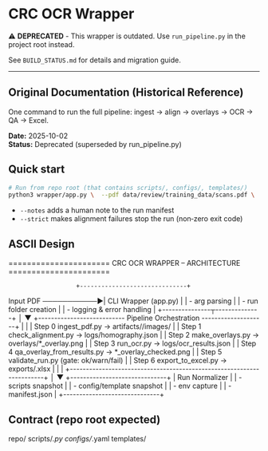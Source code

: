 # CRC OCR Wrapper

⚠️ **DEPRECATED** - This wrapper is outdated. Use `run_pipeline.py` in the project root instead.

See `BUILD_STATUS.md` for details and migration guide.

---

## Original Documentation (Historical Reference)

One command to run the full pipeline: ingest → align → overlays → OCR → QA → Excel.

**Date:** 2025-10-02  
**Status:** Deprecated (superseded by run_pipeline.py)

## Quick start
```bash
# Run from repo root (that contains scripts/, configs/, templates/)
python3 wrapper/app.py \  --pdf data/review/training_data/scans.pdf \  --template templates/crc_survey_l_anchors_v1/template.json \  --export exports/surveys_latest.xlsx
```

- `--notes` adds a human note to the run manifest
- `--strict` makes alignment failures stop the run (non‑zero exit code)

## ASCII Design

======================  CRC OCR WRAPPER – ARCHITECTURE  ======================

                       +------------------------------+
Input PDF  ───────────▶|  CLI Wrapper (app.py)        |
                       |  - arg parsing               |
                       |  - run folder creation       |
                       |  - logging & error handling  |
                       +---------------┬--------------+
                                       │
                                       ▼
      +--------------------------- Pipeline Orchestration --------------------+
      |                                                                      |
      |  Step 0  ingest_pdf.py  → artifacts/<run>/images/                    |
      |  Step 1  check_alignment.py → logs/homography.json                   |
      |  Step 2  make_overlays.py   → overlays/*_overlay.png                 |
      |  Step 3  run_ocr.py        → logs/ocr_results.json                   |
      |  Step 4  qa_overlay_from_results.py → *_overlay_checked.png          |
      |  Step 5  validate_run.py    (gate: ok/warn/fail)                     |
      |  Step 6  export_to_excel.py → exports/<run>.xlsx                     |
      |                                                                      |
      +----------------------------------------------------------------------+
                                       │
                                       ▼
                       +------------------------------+
                       |  Run Normalizer              |
                       |  - scripts snapshot          |
                       |  - config/template snapshot  |
                       |  - env capture               |
                       |  - manifest.json             |
                       +------------------------------+

Contract (repo root expected)
-----------------------------
repo/
  scripts/*.py
  configs/*.yaml
  templates/<template>/template.json
  artifacts/
  exports/

Wrapper writes under artifacts/<run>/ :
  input/survey.pdf
  scripts_archive/*
  configs_snapshot/{template.json, ocr.yaml, models.yaml}
  env/{python.txt, pip_freeze.txt, os.txt, tools.txt}
  MANIFEST.json
  README.md (auto-filled)

=============================================================================

